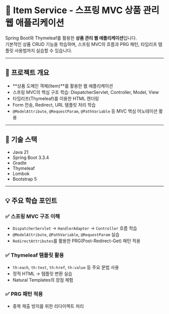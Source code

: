 # 🛒 Item Service - 스프링 MVC 상품 관리 웹 애플리케이션

Spring Boot와 Thymeleaf를 활용한 **상품 관리 웹 애플리케이션**입니다.  
기본적인 상품 CRUD 기능을 학습하며, 스프링 MVC의 흐름과 PRG 패턴, 타임리프 템플릿 사용법까지 실습할 수 있습니다.

---

## 📌 프로젝트 개요

- **상품 도메인 객체(Item)**를 활용한 웹 애플리케이션
- 스프링 MVC의 핵심 구조 학습: DispatcherServlet, Controller, Model, View
- 타임리프(Thymeleaf)를 이용한 HTML 렌더링
- Form 전송, Redirect, URL 템플릿 처리 학습
- `@ModelAttribute`, `@RequestParam`, `@PathVariable` 등 MVC 핵심 어노테이션 활용

---

## 🧱 기술 스택

- Java 21
- Spring Boot 3.3.4
- Gradle
- Thymeleaf
- Lombok
- Bootstrap 5

---

## 💡 주요 학습 포인트

### ✅ 스프링 MVC 구조 이해
- `DispatcherServlet` → `HandlerAdapter` → `Controller` 흐름 학습
- `@ModelAttribute`, `@PathVariable`, `@RequestParam` 실습
- `RedirectAttributes`를 활용한 PRG(Post-Redirect-Get) 패턴 적용

### ✅ Thymeleaf 템플릿 활용
- `th:each`, `th:text`, `th:href`, `th:value` 등 주요 문법 사용
- 정적 HTML → 템플릿 변환 실습
- Natural Templates의 장점 체험

### ✅ PRG 패턴 적용
- 중복 제출 방지를 위한 리다이렉트 처리

